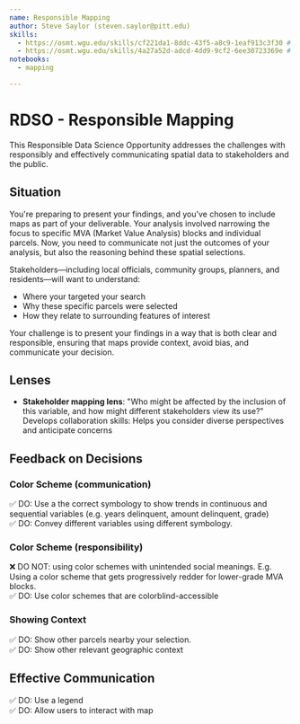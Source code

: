 ```yaml
---
name: Responsible Mapping
author: Steve Saylor (steven.saylor@pitt.edu)
skills:
  - https://osmt.wgu.edu/skills/cf221da1-8ddc-43f5-a8c9-1eaf913c3f30 # Awareness of Harmful Practices
  - https://osmt.wgu.edu/skills/4a27a52d-adcd-4dd9-9cf2-6ee30723369e # Create Graphical Representations
notebooks:
  - mapping

---
```


# RDSO - Responsible Mapping

This Responsible Data Science Opportunity addresses the challenges with responsibly and effectively communicating spatial 
data to stakeholders and the public.


## Situation

You're preparing to present your findings, and you’ve chosen to include maps as part of your deliverable. Your analysis involved narrowing the focus to specific MVA (Market Value Analysis) blocks and individual parcels. Now, you need to communicate not just the outcomes of your analysis, but also the reasoning behind these spatial selections.

Stakeholders—including local officials, community groups, planners, and residents—will want to understand:
 - Where your targeted your search
 - Why these specific parcels were selected
 - How they relate to surrounding features of interest

Your challenge is to present your findings in a way that is both clear and responsible, ensuring that maps provide context, avoid bias, and communicate your decision.

## Lenses

* **Stakeholder mapping lens**: "Who might be affected by the inclusion of this variable, and how might different stakeholders view its use?"  
Develops collaboration skills: Helps you consider diverse perspectives and anticipate concerns

## Feedback on Decisions
### Color Scheme (communication)
✅ DO: Use a the correct symbology to show trends in continuous and sequential variables (e.g. years delinquent, amount delinquent, grade)  
✅ DO: Convey different variables using different symbology.

### Color Scheme (responsibility)
❌ DO NOT: using color schemes with unintended social meanings.  E.g. Using a color scheme that gets progressively 
redder for lower-grade MVA blocks.  
✅ DO: Use color schemes that are colorblind-accessible 

### Showing Context
✅ DO: Show other parcels nearby your selection.  
✅ DO: Show other relevant geographic context

## Effective Communication
✅ DO: Use a legend  
✅ DO: Allow users to interact with map 

